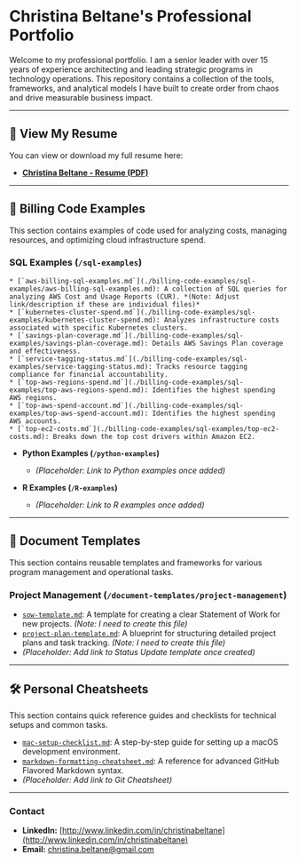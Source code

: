 # Christina Beltane's Professional Portfolio

Welcome to my professional portfolio. I am a senior leader with over 15 years of experience architecting and leading strategic programs in technology operations. This repository contains a collection of the tools, frameworks, and analytical models I have built to create order from chaos and drive measurable business impact.

---

## 📄 View My Resume

You can view or download my full resume here:

* **[Christina Beltane - Resume (PDF)](./Christina_Beltane_Resume.pdf)** 

---

## 📂 Billing Code Examples

This section contains examples of code used for analyzing costs, managing resources, and optimizing cloud infrastructure spend.

### **SQL Examples (`/sql-examples`)** 

    * [`aws-billing-sql-examples.md`](./billing-code-examples/sql-examples/aws-billing-sql-examples.md): A collection of SQL queries for analyzing AWS Cost and Usage Reports (CUR). *(Note: Adjust link/description if these are individual files)*
    * [`kubernetes-cluster-spend.md`](./billing-code-examples/sql-examples/kubernetes-cluster-spend.md): Analyzes infrastructure costs associated with specific Kubernetes clusters.
    * [`savings-plan-coverage.md`](./billing-code-examples/sql-examples/savings-plan-coverage.md): Details AWS Savings Plan coverage and effectiveness.
    * [`service-tagging-status.md`](./billing-code-examples/sql-examples/service-tagging-status.md): Tracks resource tagging compliance for financial accountability.
    * [`top-aws-regions-spend.md`](./billing-code-examples/sql-examples/top-aws-regions-spend.md): Identifies the highest spending AWS regions.
    * [`top-aws-spend-account.md`](./billing-code-examples/sql-examples/top-aws-spend-account.md): Identifies the highest spending AWS accounts.
    * [`top-ec2-costs.md`](./billing-code-examples/sql-examples/top-ec2-costs.md): Breaks down the top cost drivers within Amazon EC2.

* **Python Examples (`/python-examples`)**
    * *(Placeholder: Link to Python examples once added)*

* **R Examples (`/R-examples`)**
    * *(Placeholder: Link to R examples once added)*

---

## 📄 Document Templates

This section contains reusable templates and frameworks for various program management and operational tasks.

### **Project Management (`/document-templates/project-management`)**

* [`sow-template.md`](./document-templates/project-management/sow-template.md): A template for creating a clear Statement of Work for new projects. *(Note: I need to create this file)*
* [`project-plan-template.md`](./document-templates/project-management/project-plan-template.md): A blueprint for structuring detailed project plans and task tracking. *(Note: I need to create this file)*
* *(Placeholder: Add link to Status Update template once created)*

---

## 🛠️ Personal Cheatsheets

This section contains quick reference guides and checklists for technical setups and common tasks.

* [`mac-setup-checklist.md`](./personal-cheat-sheets/mac-setup-checklist.md): A step-by-step guide for setting up a macOS development environment.
* [`markdown-formatting-cheatsheet.md`](./personal-cheat-sheets/markdown-formatting-cheatsheet.md): A reference for advanced GitHub Flavored Markdown syntax.
* *(Placeholder: Add link to Git Cheatsheet)*

---

### **Contact**

* **LinkedIn:** [http://www.linkedin.com/in/christinabeltane](http://www.linkedin.com/in/christinabeltane)
* **Email:** christina.beltane@gmail.com
